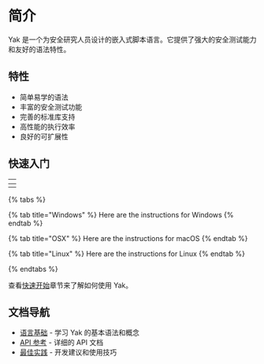 # 简介

Yak 是一个为安全研究人员设计的嵌入式脚本语言。它提供了强大的安全测试能力和友好的语法特性。

## 特性

* 简单易学的语法
* 丰富的安全测试功能
* 完善的标准库支持
* 高性能的执行效率
* 良好的可扩展性

## 快速入门

<table data-view="cards"><thead><tr><th></th></tr></thead><tbody><tr><td></td></tr></tbody></table>


{% tabs %}

{% tab title="Windows" %} Here are the instructions for Windows {% endtab %}

{% tab title="OSX" %} Here are the instructions for macOS {% endtab %}

{% tab title="Linux" %} Here are the instructions for Linux {% endtab %}

{% endtabs %}


查看[快速开始](basics/)章节来了解如何使用 Yak。

## 文档导航

* [语言基础](basics/) - 学习 Yak 的基本语法和概念
* [API 参考](api/) - 详细的 API 文档
* [最佳实践](best-practices/) - 开发建议和使用技巧

